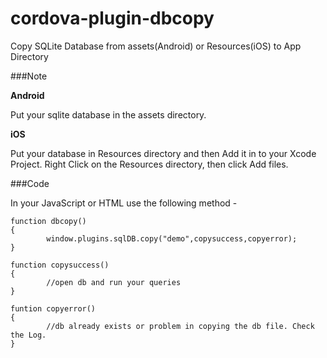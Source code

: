 cordova-plugin-dbcopy
=====================

Copy SQLite Database from assets(Android) or Resources(iOS) to App Directory

###Note

**Android**

Put your sqlite database in the assets directory.                                                                    


**iOS**

Put your database in Resources directory and then Add it in to your Xcode Project.
Right Click on the Resources directory, then click Add files.

###Code

In your JavaScript or HTML use the following method - 

```
function dbcopy()
{
        window.plugins.sqlDB.copy("demo",copysuccess,copyerror);
}

function copysuccess()
{
        //open db and run your queries
}

funtion copyerror()
{
        //db already exists or problem in copying the db file. Check the Log.
}

```

